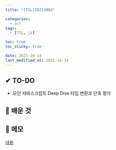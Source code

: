 ```yaml
---
title: "[TIL]20211002"

categories:
  - oct
tags:
  - [TIL, js]

toc: true
toc_sticky: true

date: 2021-10-14
last_modified_at: 2021-10-14
---
```


## ✔ TO-DO

- 모던 자바스크립트 Deep Dive 타입 변환과 단축 평가

## 💾 배운 것

## 📝 메모

[내용](https://github.com/lhk3337/Modern_Javascript_DeepDive/tree/master/CH09)
